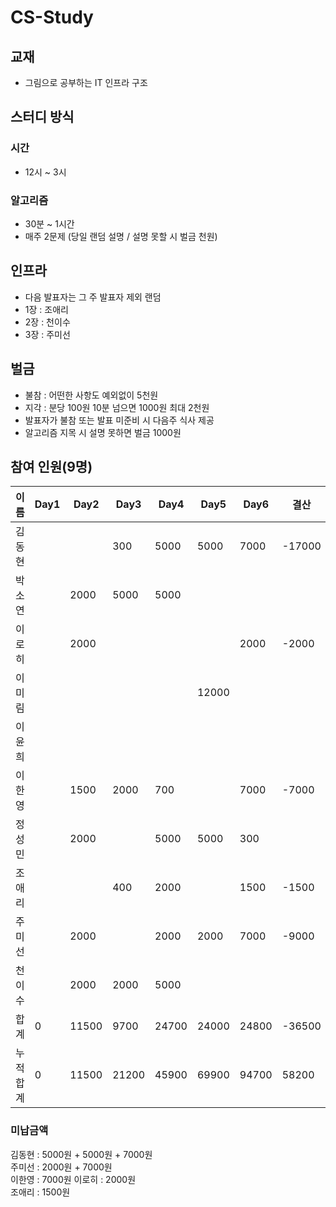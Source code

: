 
# CS-Study

## 교재
- 그림으로 공부하는 IT 인프라 구조

## 스터디 방식

### 시간
- 12시 ~ 3시

### 알고리즘
- 30분 ~ 1시간  
- 매주 2문제 (당일 랜덤 설명 / 설명 못할 시 벌금 천원)

## 인프라 
- 다음 발표자는 그 주 발표자 제외 랜덤
- 1장 : 조애리
- 2장 : 천이수
- 3장 : 주미선

## 벌금
- 불참 : 어떤한 사항도 예외없이 5천원 
- 지각 : 분당 100원 10분 넘으면 1000원 최대 2천원  
- 발표자가 불참 또는 발표 미준비 시 다음주 식사 제공
- 알고리즘 지목 시 설명 못하면 벌금 1000원

## 참여 인원(9명)
|이름|Day1|Day2|Day3|Day4|Day5|Day6|결산|
|---|----|----|----|----|----|----|---|
|김동현|||300|5000|5000|7000|-17000|
|박소연||2000|5000|5000||||
|이로히||2000||||2000|-2000|
|이미림|||||12000|||
|이윤희||||||||
|이한영||1500|2000|700||7000|-7000|
|정성민||2000||5000|5000|300||
|조애리|||400|2000||1500|-1500|
|주미선||2000||2000|2000|7000|-9000|
|천이수||2000|2000|5000||||
|합계|0|11500|9700|24700|24000|24800|-36500|
|누적합계|0|11500|21200|45900|69900|94700|58200|

### 미납금액
김동현 : 5000원 + 5000원 + 7000원  
주미선 : 2000원 + 7000원  
이한영 : 7000원 
이로히 : 2000원  
조애리 : 1500원
